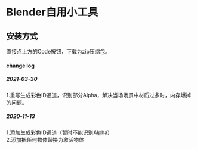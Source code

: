 # Blender自用小工具

## 安装方式
直接点上方的Code按钮，下载为zip压缩包。
#### change log

##### 2021-03-30
1.重写生成彩色ID通道，识别部分Alpha，解决当场场景中材质过多时，内存爆掉的问题。
##### 2020-11-13 
1.添加生成彩色ID通道（暂时不能识别Alpha）<br/>
2.添加把任何物体替换为激活物体
